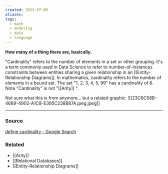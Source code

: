 ```yaml
---
created: 2023-07-08
aliases: 
tags:
  - math
  - modeling
  - data
  - language
---
```

**How many of a thing there are, basically.**

"Cardinality" refers to the number of elements in a set or other grouping. It's a term commonly used in Data Science to refer to number-of-instances constraints between entities sharing a given relationship in an [[Entity-Relationship Diagrams]]. In mathematics, cardinality refers to the number of elements in a bound set. The set "1, 2, 3, 4, 5, 99" has a cardinality of 6. Note "Cardinality" is not "[[Arity]] ".

Not sure what this is from anymore... but a related graphic:
![[23C6C58B-4689-4902-A1C8-E395C238B87A.jpeg.jpeg]]

---

### Source

[define cardinality - Google Search](https://www.google.com/search?q=define+cardinality&ie=UTF-8&oe=UTF-8&hl=en-us&client=safari)

### Related
- [[Arity]] 
- [[Relational Databases]] 
- [[Entity-Relationship Diagrams]]